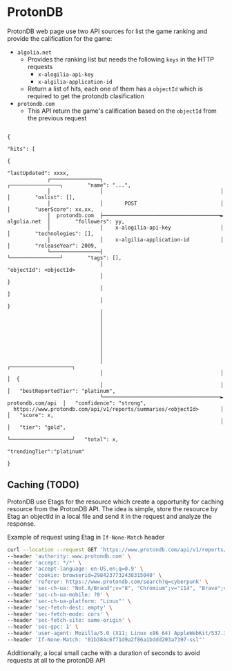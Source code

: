 # ProtonDB

ProtonDB web page use two API sources for list the game ranking and
provide the calification for the game:

- `algolia.net`
    - Provides the ranking list but needs the following `keys` in the HTTP requests
      -  `x-alogilia-api-key`
      -  `x-algilia-application-id`
    - Return a list of hits, each one of them has a `objectId` which
    is required to get the protondb clasification
- `protondb.com`
    - This API return the game's calification based on
     the `objectId` from the previous request

```
                                                                                           {
                                                                                            "hits": [
                                                                                              {
                                                                                               "lastUpdated": xxxx,
             ┌────────────────┐                                      ┌────────────────┐        "name": "...",
             │                │                                      │                │        "oslist": [],
             │                │       POST                           │                │        "userScore": xx.xx,
             │  protondb.com  ├──────────────────────────────────────►   algolia.net  │        "followers": yy,
             │                │    x-alogilia-api-key                │                │        "technologies": [],
             │                │    x-algilia-application-id          │                │        "releaseYear": 2009,
             └────────────────┤                                      └────────────────┘        "tags": [],
                              │                                                                "objectId": <objectId>
                              │                                                               }
                              │                                                             ]
                              │                                                            }
                              │
                              │
                              │
                              │
                              │
                              │
                              │
                              │
                              │                                      ┌────────────────────┐
                              │                                      │                    │  {
                              │                                      │                    │   "bestReportedTier": "platinum",
                              └──────────────────────────────────────►  protondb.com/api  │   "confidence": "strong",
  https://www.protondb.com/api/v1/reports/summaries/<objectId>       │                    │   "score": x,
                                                                     │                    │   "tier": "gold",
                                                                     └────────────────────┘   "total": x,
                                                                                              "trendingTier":"platinum"
                                                                                             }
```

## Caching (TODO)

ProtonDB use Etags for the resource which create a opportunity for caching resource from the ProtonDB API. The idea is simple, store the resource by Etag an objectId in a local file and send it in the request and analyze the response.

Example of request using Etag in `If-None-Match` header

```sh
curl --location --request GET 'https://www.protondb.com/api/v1/reports/summaries/1372090.json' \
--header 'authority: www.protondb.com' \
--header 'accept: */*' \
--header 'accept-language: en-US,en;q=0.9' \
--header 'cookie: browserid=2984237732438315040' \
--header 'referer: https://www.protondb.com/search?q=cyberpunk' \
--header 'sec-ch-ua: "Not.A/Brand";v="8", "Chromium";v="114", "Brave";v="114"' \
--header 'sec-ch-ua-mobile: ?0' \
--header 'sec-ch-ua-platform: "Linux"' \
--header 'sec-fetch-dest: empty' \
--header 'sec-fetch-mode: cors' \
--header 'sec-fetch-site: same-origin' \
--header 'sec-gpc: 1' \
--header 'user-agent: Mozilla/5.0 (X11; Linux x86_64) AppleWebKit/537.36 (KHTML, like Gecko) Chrome/114.0.0.0 Safari/537.36' \
--header 'If-None-Match: "01b384c6f71d9a2f86a1bddd203a7397-ssl"'
```

Additionally, a local small cache with a duration of seconds to avoid requests at all to the protonDB API
